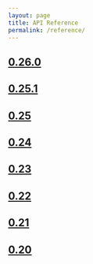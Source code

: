 ```yaml
---
layout: page
title: API Reference
permalink: /reference/
---
```


<!-- MARKER -->
## [0.26.0](../api/0.26.0/index)
## [0.25.1](../api/0.25.1/index)
## [0.25](../api/0.25/index)
## [0.24](../api/0.24/index)
## [0.23](../api/0.23/index)
## [0.22](../api/0.22/index)
## [0.21](../api/0.21/index)
## [0.20](../api/0.20/index)
